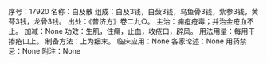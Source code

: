 序号：17920
名称：白及散
组成：白及3钱，白蔹3钱，乌鱼骨3钱，紫参3钱，黄芩3钱，龙骨3钱。
出处：《普济方》卷二九○。
主治：痈疽疮毒；并治金疮血不止。
加减：None
功效：生肌，住痛，止血，收疮口，辟风。
用法用量：每用干掺疮口上。
制备方法：上为细末。
临床应用：None
各家论述：None
用药禁忌：None
附注：None
